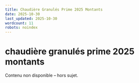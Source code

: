 ```yaml
---
title: Chaudière Granulés Prime 2025 Montants
date: 2025-10-30
last_updated: 2025-10-30
wordcount: 11
robots: noindex
---
```


# chaudière granulés prime 2025 montants

Contenu non disponible – hors sujet.